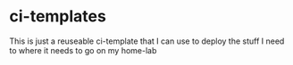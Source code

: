 # ci-templates

This is just a reuseable ci-template that I can use to deploy the stuff I need to where it needs to go on my home-lab
